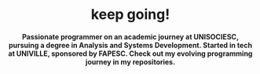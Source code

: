<h1 align="center" > keep going! </h1>

<h4 align="center" >Passionate programmer on an academic journey at UNISOCIESC, pursuing a degree in Analysis and Systems Development. Started in tech at UNIVILLE, sponsored by FAPESC. Check out my evolving programming journey in my repositories. </h4>

